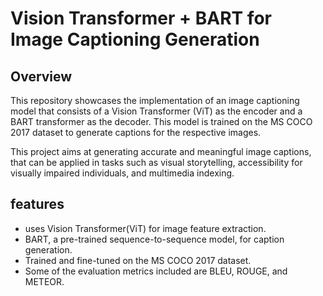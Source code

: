 # Vision Transformer + BART for Image Captioning Generation

## Overview
This repository showcases the implementation of an image captioning model that consists of a Vision Transformer (ViT) as the encoder and a BART transformer as the decoder. This model is trained on the MS COCO 2017 dataset to generate captions for the respective images.

This project aims at generating accurate and meaningful image captions, that can be applied in tasks such as visual storytelling, accessibility for visually impaired individuals, and multimedia indexing.


## features
* uses Vision Transformer(ViT) for image feature extraction.
* BART, a pre-trained sequence-to-sequence model, for caption generation.
* Trained and fine-tuned on the MS COCO 2017 dataset.
* Some of the evaluation metrics included are BLEU, ROUGE, and METEOR.
  
